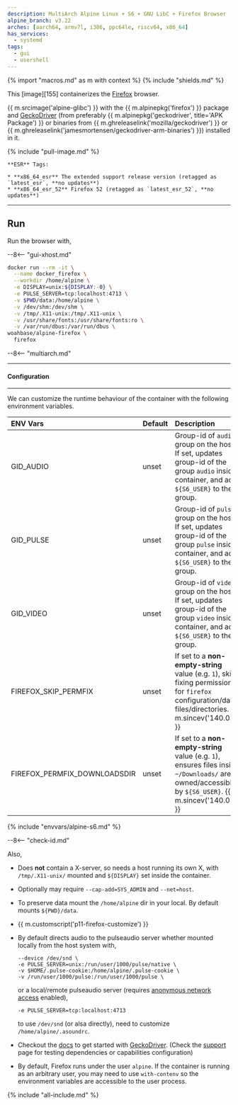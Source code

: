 ```yaml
---
description: MultiArch Alpine Linux + S6 + GNU LibC + Firefox Browser
alpine_branch: v3.22
arches: [aarch64, armv7l, i386, ppc64le, riscv64, x86_64]
has_services:
  - systemd
tags:
  - gui
  - usershell
---
```


{% import "macros.md" as m with context %}
{% include "shields.md" %}

This [image][155] containerizes the [Firefox][1] browser.

{{ m.srcimage('alpine-glibc') }} with the {{
m.alpinepkg('firefox') }} package and [GeckoDriver][3] (from
preferably {{ m.alpinepkg('geckodriver', title='APK Package') }}
or binaries from {{ m.ghreleaselink('mozilla/geckodriver') }} or
{{ m.ghreleaselink('jamesmortensen/geckodriver-arm-binaries')
}}) installed in it.

{% include "pull-image.md" %}

    **ESR** Tags:

    * **x86_64_esr** The extended support release version (retagged as `latest_esr`, **no updates**)
    * **x86_64_esr_52** Firefox 52 (retagged as `latest_esr_52`, **no updates**)

---
Run
---

Run the browser with,

--8<-- "gui-xhost.md"

``` sh
docker run --rm -it \
  --name docker_firefox \
  --workdir /home/alpine \
  -e DISPLAY=unix:${DISPLAY:-0} \
  -e PULSE_SERVER=tcp:localhost:4713 \
  -v $PWD/data:/home/alpine \
  -v /dev/shm:/dev/shm \
  -v /tmp/.X11-unix:/tmp/.X11-unix \
  -v /usr/share/fonts:/usr/share/fonts:ro \
  -v /var/run/dbus:/var/run/dbus \
woahbase/alpine-firefox \
  firefox
```

--8<-- "multiarch.md"

---
#### Configuration
---

We can customize the runtime behaviour of the container with the
following environment variables.

| ENV Vars                     | Default | Description
| :---                         | :---    | :---
| GID_AUDIO                    | unset   | Group-id of `audio` group on the host. If set, updates group-id of the group `audio` inside container, and adds `${S6_USER}` to the group.
| GID_PULSE                    | unset   | Group-id of `pulse` group on the host. If set, updates group-id of the group `pulse` inside container, and adds `${S6_USER}` to the group.
| GID_VIDEO                    | unset   | Group-id of `video` group on the host. If set, updates group-id of the group `video` inside container, and adds `${S6_USER}` to the group.
| FIREFOX_SKIP_PERMFIX         | unset   | If set to a **non-empty-string** value (e.g. `1`), skips fixing permissions for `firefox` configuration/data files/directories. {{ m.sincev('140.0.4') }}
| FIREFOX_PERMFIX_DOWNLOADSDIR | unset   | If set to a **non-empty-string** value (e.g. `1`), ensures files inside `~/Downloads/` are owned/accessible by `${S6_USER}`. {{ m.sincev('140.0.4') }}
{% include "envvars/alpine-s6.md" %}

--8<-- "check-id.md"

Also,

* Does **not** contain a X-server, so needs a host running its
  own X, with `/tmp/.X11-unix/` mounted and `${DISPLAY}` set inside
  the container.

* Optionally may require `--cap-add=SYS_ADMIN` and `--net=host`.

* To preserve data mount the `/home/alpine` dir in your local. By
  default mounts `${PWD}/data`.

* {{ m.customscript('p11-firefox-customize') }}

* By default directs audio to the pulseaudio server whether mounted
  locally from the host system with,
  ```
  --device /dev/snd \
  -e PULSE_SERVER=unix:/run/user/1000/pulse/native \
  -v $HOME/.pulse-cookie:/home/alpine/.pulse-cookie \
  -v /run/user/1000/pulse:/run/user/1000/pulse \
  ```
  or a local/remote pulseaudio server (requires [anonymous network
  access][2] enabled),
  ```
  -e PULSE_SERVER=tcp:localhost:4713
  ```
  to use `/dev/snd` (or alsa directly), need to customize
  `/home/alpine/.asoundrc`.

* Checkout the [docs][5] to get started with [GeckoDriver][3].
  (Check the [support][4] page for testing dependencies or
  capabilities configuration)

* By default, Firefox runs under the user `alpine`. If the
  container is running as an arbitrary user, you may need to use
  `with-contenv` so the environment variables are accessible to
  the user process.

[1]: https://www.mozilla.org/en-US/firefox/
[2]: https://www.freedesktop.org/wiki/Software/PulseAudio/Documentation/User/Network/
[3]: https://firefox-source-docs.mozilla.org/testing/geckodriver/index.html
[4]: https://firefox-source-docs.mozilla.org/testing/geckodriver/Support.html
[5]: https://firefox-source-docs.mozilla.org/testing/geckodriver/Usage.html
[6]: https://github.com/mozilla/geckodriver
[7]: https://github.com/jamesmortensen/geckodriver-arm-binaries
[8]: https://github.com/jlesage/docker-firefox/tree/master

{% include "all-include.md" %}
